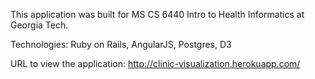 This application was built for MS CS 6440 Intro to Health Informatics at Georgia Tech.

Technologies: Ruby on Rails, AngularJS, Postgres, D3

URL to view the application: http://clinic-visualization.herokuapp.com/


